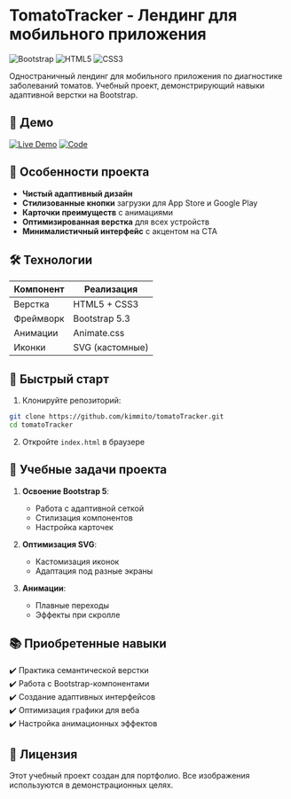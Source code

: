 
# TomatoTracker - Лендинг для мобильного приложения

![Bootstrap](https://img.shields.io/badge/Bootstrap-7952B3?logo=bootstrap&logoColor=white)
![HTML5](https://img.shields.io/badge/HTML5-E34F26?logo=html5&logoColor=white)
![CSS3](https://img.shields.io/badge/CSS3-1572B6?logo=css3&logoColor=white)

Одностраничный лендинг для мобильного приложения по диагностике заболеваний томатов. Учебный проект, демонстрирующий навыки адаптивной верстки на Bootstrap.

## 📱 Демо

[![Live Demo](https://img.shields.io/badge/Live_Demo-FF7139?style=for-the-badge)](https://kimmito.github.io/tomatoTracker/)
[![Code](https://img.shields.io/badge/Code-black?style=for-the-badge)](https://github.com/kimmito/tomatoTracker)

## 🌱 Особенности проекта

- **Чистый адаптивный дизайн**
- **Стилизованные кнопки** загрузки для App Store и Google Play
- **Карточки преимуществ** с анимациями
- **Оптимизированная верстка** для всех устройств
- **Минималистичный интерфейс** с акцентом на CTA

## 🛠 Технологии

| Компонент       | Реализация               |
|----------------|--------------------------|
| Верстка        | HTML5 + CSS3             |
| Фреймворк      | Bootstrap 5.3           |
| Анимации       | Animate.css             |
| Иконки         | SVG (кастомные)         |


## 🚀 Быстрый старт

1. Клонируйте репозиторий:
```bash
git clone https://github.com/kimmito/tomatoTracker.git
cd tomatoTracker
```

2. Откройте `index.html` в браузере

## 📌 Учебные задачи проекта

1. **Освоение Bootstrap 5**:
   - Работа с адаптивной сеткой
   - Стилизация компонентов
   - Настройка карточек

2. **Оптимизация SVG**:
   - Кастомизация иконок
   - Адаптация под разные экраны

3. **Анимации**:
   - Плавные переходы
   - Эффекты при скролле

## 📚 Приобретенные навыки

✔️ Практика семантической верстки  
✔️ Работа с Bootstrap-компонентами  
✔️ Создание адаптивных интерфейсов  
✔️ Оптимизация графики для веба  
✔️ Настройка анимационных эффектов  

## 📜 Лицензия

Этот учебный проект создан для портфолио. Все изображения используются в демонстрационных целях.
